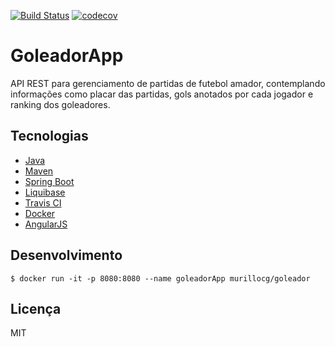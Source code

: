 [![Build Status](https://travis-ci.org/murillocg/goleador.svg?branch=master)](https://travis-ci.org/murillocg/goleador)
[![codecov](https://codecov.io/gh/murillocg/goleador/branch/master/graph/badge.svg)](https://codecov.io/gh/murillocg/goleador)

# GoleadorApp

API REST para gerenciamento de partidas de futebol amador, contemplando informações como placar das partidas, gols anotados por cada jogador e ranking dos goleadores.

## Tecnologias

- [Java](http://www.oracle.com/technetwork/java/javase/downloads/index.html)
- [Maven](https://maven.apache.org/)
- [Spring Boot](http://projects.spring.io/spring-boot/)
- [Liquibase](http://www.liquibase.org/)
- [Travis CI](https://travis-ci.org/)
- [Docker](http://docker.com/)
- [AngularJS](https://angularjs.org/)

## Desenvolvimento

    $ docker run -it -p 8080:8080 --name goleadorApp murillocg/goleador 
    
## Licença

MIT
